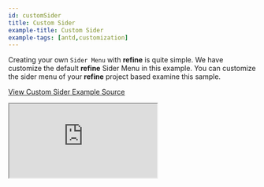 ```yaml
---
id: customSider
title: Custom Sider
example-title: Custom Sider
example-tags: [antd,customization]
---
```


Creating your own `Sider Menu` with **refine** is quite simple. We have customize the default **refine** Sider Menu in this example. You can customize the sider menu of your **refine** project based examine this sample.

[View Custom Sider Example Source](https://github.com/pankod/refine/tree/master/examples/customization/customSider)

<iframe loading="lazy" src="https://stackblitz.com//github/pankod/refine/tree/master/examples/customization/customSider?embed=1&view=preview&theme=dark&preset=node"
     style={{width: "100%", height:"80vh", border: "0px", borderRadius: "8px", overflow:"hidden"}}
     title="refine-custom-sider-example"
     allow="accelerometer; ambient-light-sensor; camera; encrypted-media; geolocation; gyroscope; hid; microphone; midi; payment; usb; vr; xr-spatial-tracking"
     sandbox="allow-forms allow-modals allow-popups allow-presentation allow-same-origin allow-scripts"
></iframe>
